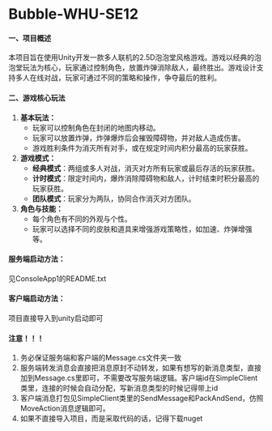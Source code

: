 # Bubble-WHU-SE12


#### 一、项目概述

本项目旨在使用Unity开发一款多人联机的2.5D泡泡堂风格游戏。游戏以经典的泡泡堂玩法为核心，玩家通过控制角色，放置炸弹消除敌人，最终胜出。游戏设计支持多人在线对战，玩家可通过不同的策略和操作，争夺最后的胜利。

#### 二、游戏核心玩法

1. **基本玩法：**
   - 玩家可以控制角色在封闭的地图内移动。
   - 玩家可以放置炸弹，炸弹爆炸后会摧毁障碍物，并对敌人造成伤害。
   - 游戏胜利条件为消灭所有对手，或在规定时间内积分最高的玩家获胜。
2. **游戏模式：**
   - **经典模式**：两组或多人对战，消灭对方所有玩家或最后存活的玩家获胜。
   - **计时模式**：限定时间内，爆炸消除障碍物和敌人，计时结束时积分最高的玩家获胜。
   - **团队模式**：玩家分为两队，协同合作消灭对方团队。
3. **角色与技能：**
   - 每个角色有不同的外观与个性。
   - 玩家可以选择不同的皮肤和道具来增强游戏策略性，如加速、炸弹增强等。



#### 服务端启动方法：

见ConsoleApp1的README.txt



#### 客户端启动方法：

项目直接导入到unity启动即可



#### 注意！！！

1. 务必保证服务端和客户端的Message.cs文件夹一致
2. 服务端转发消息会直接把消息原封不动转发，如果有想写的新消息类型，直接加到Message.cs里即可，不需要改写服务端逻辑。客户端id在SimpleClient类里，连接的时候会自动分配，写新消息类型的时候记得带上id
3. 客户端消息打包见SimpleClient类里的SendMessage和PackAndSend，仿照MoveAction消息逻辑即可。
4. 如果不直接导入项目，而是采取代码的话，记得下载nuget
